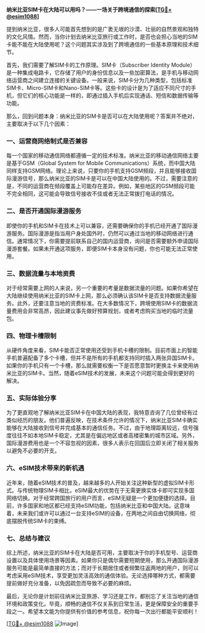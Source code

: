 **纳米比亚SIM卡在大陆可以用吗？——一场关于跨境通信的探索[[TG💪+ @esim1088](https://t.me/s/esim1088)]**

提到纳米比亚，很多人可能首先想到的是广袤无垠的沙漠、壮丽的自然景观和独特的文化风情。然而，当你计划去纳米比亚旅行或工作时，是否也会担心当地的SIM卡能不能在大陆使用呢？这个问题其实涉及到了跨境通信的一些基本原理和技术细节。

首先，我们需要了解SIM卡的工作原理。SIM卡（Subscriber Identity Module）是一种集成电路卡，它存储了用户的身份信息以及一些加密算法，是手机与移动网络运营商之间建立连接的关键设备。一般来说，SIM卡分为几种类型，包括标准SIM卡、Micro-SIM卡和Nano-SIM卡等。这些卡的设计是为了适应不同尺寸的手机，但它们的核心功能是一样的，即通过插入手机后实现通话、短信和数据传输等功能。

那么，回到问题本身：纳米比亚的SIM卡是否可以在大陆使用呢？答案并不绝对，主要取决于以下几个因素：

### **一、运营商网络制式是否兼容**
每一个国家的移动通信网络都遵循一定的技术标准。纳米比亚的移动通信网络主要是基于GSM（Global System for Mobile Communications）系统，而中国大陆同样支持GSM网络。理论上来说，只要你的手机支持GSM频段，并且能够接收国际漫游信号，那么纳米比亚的SIM卡是可以在中国大陆使用的。不过，需要注意的是，不同的运营商在频段覆盖上可能存在差异。例如，某些地区的GSM频段可能不完全相同，这可能会导致信号接收不佳或者无法正常拨打电话的情况。

### **二、是否开通国际漫游服务**
即使你的手机和SIM卡在技术上可以兼容，还需要确保你的手机已经开通了国际漫游服务。国际漫游是指当用户身处国外时，仍然可以通过当地的移动网络进行通信。通常情况下，你需要提前联系自己的国内运营商，询问是否需要额外申请国际漫游套餐。如果未开通这项服务，即便SIM卡本身没有问题，你也可能无法正常使用。

### **三、数据流量与本地资费**
对于经常需要上网的人来说，另一个重要的考量是数据流量的问题。如果你希望在大陆继续使用纳米比亚的SIM卡上网，那么必须确认该SIM卡是否支持数据流量服务。此外，还要注意当地的资费标准。在大多数情况下，跨境使用SIM卡的数据流量费用会非常高昂，因此建议事先做好预算规划，或者考虑购买当地的临时流量包。

### **四、物理卡槽限制**
从硬件角度来看，SIM卡能否正常使用还受到手机卡槽的限制。目前市面上的智能手机普遍配备了多个卡槽，但并不是所有的手机都支持同时插入两张异国SIM卡。如果你的手机只有一个卡槽，那么就需要权衡一下是否愿意暂时更换主卡来使用纳米比亚的SIM卡。当然，随着eSIM技术的发展，未来这个问题可能会得到更好的解决。

### **五、实际体验分享**
为了更直观地了解纳米比亚SIM卡在中国大陆的表现，我特意咨询了几位曾经有过类似经历的朋友。他们普遍反映，在技术条件允许的情况下，纳米比亚SIM卡确实能够在大陆接收到信号并完成基本的通信任务。不过，由于地理距离较远，信号强度往往不如本地SIM卡稳定，尤其是在偏远地区或者高楼密集的城市区域。另外，国际漫游费用也是一个不容忽视的因素，很多人表示在回国后立即关闭了相关服务以避免不必要的开支。

### **六、eSIM技术带来的新机遇**
近年来，随着eSIM技术的普及，越来越多的人开始关注这种新型的虚拟SIM卡形式。与传统物理SIM卡相比，eSIM最大的优势在于无需更换实体卡即可实现多国网络切换。对于经常跨国旅行的用户而言，eSIM无疑是一个更加便捷的选择。目前，许多国家和地区都已经支持eSIM功能，包括纳米比亚和中国大陆。这意味着，未来我们或许可以通过一台支持eSIM的设备，在两地之间自由切换网络，彻底摆脱传统SIM卡的束缚。

### **七、总结与建议**
综上所述，纳米比亚的SIM卡在大陆是否可用，主要取决于你的手机型号、运营商设置以及具体使用场景等因素。如果你只是偶尔需要短期使用，那么开通国际漫游服务可能是最简单直接的方法；而对于长期居住或者频繁往返两地的用户，则可以考虑采用eSIM技术，享受更加灵活高效的通信体验。无论选择哪种方式，都需要提前做好充分准备，以免因疏忽而导致不必要的麻烦。

最后，无论你是计划前往纳米比亚旅游、学习还是工作，都别忘了关注当地的通信环境和政策变化。毕竟，顺畅的通信不仅关系到日常生活，更是保障安全的重要手段之一。希望本文能为你提供有价值的参考信息，祝你每一次出行都能平安顺利！

[[TG💪+ @esim1088](https://t.me/s/esim1088) ![Image](https://i.postimg.cc/4NQfJmqS/Snipaste-2025-05-13-00-14-12.png)]